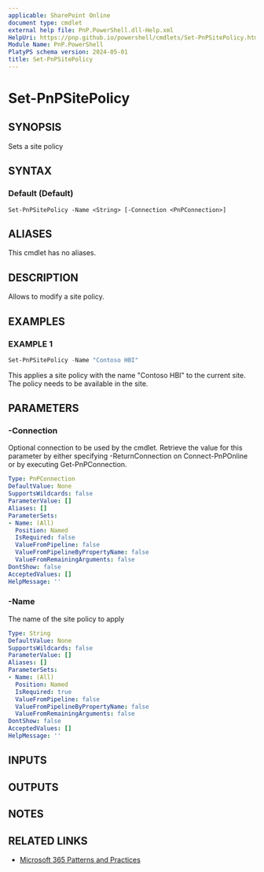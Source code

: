 ```yaml
---
applicable: SharePoint Online
document type: cmdlet
external help file: PnP.PowerShell.dll-Help.xml
HelpUri: https://pnp.github.io/powershell/cmdlets/Set-PnPSitePolicy.html
Module Name: PnP.PowerShell
PlatyPS schema version: 2024-05-01
title: Set-PnPSitePolicy
---
```


# Set-PnPSitePolicy

## SYNOPSIS

Sets a site policy

## SYNTAX

### Default (Default)

```
Set-PnPSitePolicy -Name <String> [-Connection <PnPConnection>]
```

## ALIASES

This cmdlet has no aliases.

## DESCRIPTION

Allows to modify a site policy.

## EXAMPLES

### EXAMPLE 1

```powershell
Set-PnPSitePolicy -Name "Contoso HBI"
```

This applies a site policy with the name "Contoso HBI" to the current site. The policy needs to be available in the site.

## PARAMETERS

### -Connection

Optional connection to be used by the cmdlet. Retrieve the value for this parameter by either specifying -ReturnConnection on Connect-PnPOnline or by executing Get-PnPConnection.

```yaml
Type: PnPConnection
DefaultValue: None
SupportsWildcards: false
ParameterValue: []
Aliases: []
ParameterSets:
- Name: (All)
  Position: Named
  IsRequired: false
  ValueFromPipeline: false
  ValueFromPipelineByPropertyName: false
  ValueFromRemainingArguments: false
DontShow: false
AcceptedValues: []
HelpMessage: ''
```

### -Name

The name of the site policy to apply

```yaml
Type: String
DefaultValue: None
SupportsWildcards: false
ParameterValue: []
Aliases: []
ParameterSets:
- Name: (All)
  Position: Named
  IsRequired: true
  ValueFromPipeline: false
  ValueFromPipelineByPropertyName: false
  ValueFromRemainingArguments: false
DontShow: false
AcceptedValues: []
HelpMessage: ''
```

## INPUTS

## OUTPUTS

## NOTES

## RELATED LINKS

- [Microsoft 365 Patterns and Practices](https://aka.ms/m365pnp)
